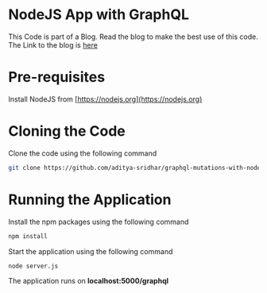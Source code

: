 # NodeJS App with GraphQL

This Code is part of a Blog. Read the blog to make the best use of this code.
The Link to the blog is [here](#)

# Pre-requisites

Install NodeJS from [https://nodejs.org](https://nodejs.org)

# Cloning the Code

Clone the code using the following command

```bash
git clone https://github.com/aditya-sridhar/graphql-mutations-with-nodejs.git
```
# Running the Application

Install the npm packages using the following command 

```bash
npm install
```

Start the application using the following command 

```bash
node server.js
```

The application runs on **localhost:5000/graphql**


